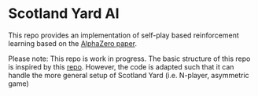 # Scotland Yard AI

This repo provides an implementation of self-play based reinforcement learning based on the 
[AlphaZero paper](https://arxiv.org/pdf/1712.01815.pdf). 

Please note: This repo is work in progress. The basic structure of this repo is inspired by this 
[repo](https://github.com/suragnair/alpha-zero-general). However, the code is adapted such that it can handle the more
general setup of Scotland Yard (i.e. N-player, asymmetric game)
